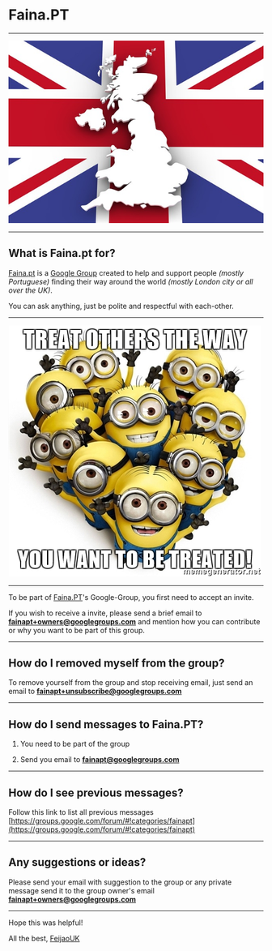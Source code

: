 # Faina.PT

---

![map-1019895_640.jpg](map-1019895_640.jpg)

---

## What is Faina.pt for?

[Faina.pt](http://faina.pt) is a [Google Group](https://groups.google.com/) created to help and support people *(mostly Portuguese)* finding their way around the world *(mostly London city or all over the UK)*.

You can ask anything, just be polite and respectful with each-other.

---

![treat-others-the-way-you-want-to-be-treated.jpg](treat-others-the-way-you-want-to-be-treated.jpg)

---

To be part of [Faina.PT](http://faina.pt)'s Google-Group, you first need to accept an invite.

If you wish to receive a invite, please send a brief email to **[fainapt+owners@googlegroups.com](fainapt+owners@googlegroups.com)** and mention how you can contribute or why you want to be part of this group.

---

## How do I removed myself from the group?

To remove yourself from the group and stop receiving email, just send an email to **[fainapt+unsubscribe@googlegroups.com](fainapt+unsubscribe@googlegroups.com)**

---

## How do I send messages to Faina.PT?

1) You need to be part of the group

2) Send you email to **[fainapt@googlegroups.com](fainapt@googlegroups.com)**

---

## How do I see previous messages?

Follow this link to list all previous messages [https://groups.google.com/forum/#!categories/fainapt](https://groups.google.com/forum/#!categories/fainapt)

---

## Any suggestions or ideas?

Please send your email with suggestion to the group or any private message send it to the group owner's email **[fainapt+owners@googlegroups.com](fainapt+owners@googlegroups.com)**


---

Hope this was helpful!

All the best, [FeijaoUK](https://feijaouk.com)
